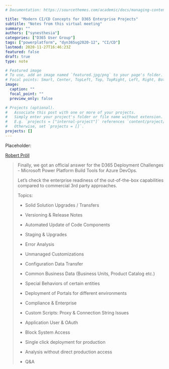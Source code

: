 ```yaml
---
# Documentation: https://sourcethemes.com/academic/docs/managing-content/

title: "Modern CI/CD Concepts for D365 Enterprise Projects"
subtitle: "Notes from this virtual meeting"
summary: ""
authors: ["synesthesia"]
categories: ["D365 User Group"]
tags: ["powerplatform", "dyn365ug2020-12", "CI/CD"]
lastmod: 2020-11-27T16:46:23Z
featured: false
draft: true
type: note

# Featured image
# To use, add an image named `featured.jpg/png` to your page's folder.
# Focal points: Smart, Center, TopLeft, Top, TopRight, Left, Right, BottomLeft, Bottom, BottomRight.
image:
  caption: ""
  focal_point: ""
  preview_only: false

# Projects (optional).
#   Associate this post with one or more of your projects.
#   Simply enter your project's folder or file name without extension.
#   E.g. `projects = ["internal-project"]` references `content/project/deep-learning/index.md`.
#   Otherwise, set `projects = []`.
projects: []
---
```


Placeholder:

[Robert Pröll](https://kuppsoft.com/resources/blogs/power-platform-build-tools-vs-third-party-tooling-technical-review-comparison/)

>Finally, we got an official answer for the D365 Deployment Challenges - Microsoft Power Platform Build Tools for Azure DevOps.
>
>Let’s check the enterprise readiness of the out-of-the-box capabilities compared to commercial 3rd party approaches.
>
> Topics:
>
>* Solid Solution Upgrades / Transfers
>* Versioning & Release Notes
>* Automated Update of Code Components
>* Staging & Upgrades
>* Error Analysis
>* Unmanaged Customizations
> 
>* Configuration Data Transfer
>* Common Business Data (Business Units, Product Catalog etc.)
>* Special Behaviors of certain entities
>* Deployment of Portals for different environments
> 
>* Compliance & Enterprise
>* Custom Scripts: Proxy & Connection String Issues
>* Application User & OAuth
>* Block System Access
>* Single click deployment for production
>* Analysis without direct production access
>* Q&A
